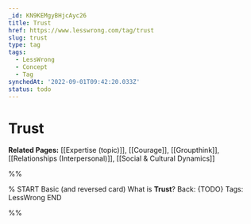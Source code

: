 ```yaml
---
_id: KN9KEMgyBHjcAyc26
title: Trust
href: https://www.lesswrong.com/tag/trust
slug: trust
type: tag
tags:
  - LessWrong
  - Concept
  - Tag
synchedAt: '2022-09-01T09:42:20.033Z'
status: todo
---
```


# Trust

**Related Pages:** [[Expertise (topic)]], [[Courage]], [[Groupthink]], [[Relationships (Interpersonal)]], [[Social & Cultural Dynamics]]


%%

% START
Basic (and reversed card)
What is **Trust**?
Back: {TODO}
Tags: LessWrong
END
<!--ID: 1663156961965-->


%%
	
